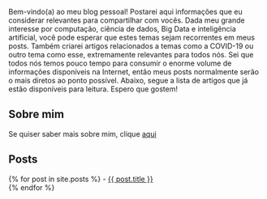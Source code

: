   <html>
<p>Bem-vindo(a) ao meu blog pessoal! Postarei aqui informações que eu considerar relevantes para compartilhar com vocês. Dada meu grande interesse por computação, ciência de dados, Big Data e inteligência artificial, você pode esperar que estes temas sejam recorrentes em meus posts. Também criarei artigos relacionados a temas como a COVID-19 ou outro tema como esse, extremamente relevantes para todos nós. Sei que todos nós temos pouco tempo para consumir o enorme volume de informações disponíveis na Internet, então meus posts normalmente serão o mais diretos ao ponto possível. Abaixo, segue a lista de artigos que já estão disponíveis para leitura. Espero que gostem!</p>
  
  <h2>Sobre mim</h2>
  Se quiser saber mais sobre mim, clique <a href="https://www.henriquearutin.com.br/about">aqui</a>
  
  <h2>Posts</h2>
  <p>
  {% for post in site.posts %}
  - <a href="https://www.henriquearutin.com.br{{ post.url }}">{{ post.title }}</a><br />
  {% endfor %}
  </p>
</html>

